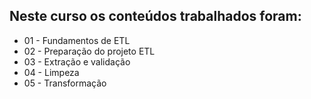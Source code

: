 ## Neste curso os conteúdos trabalhados foram:

* 01 - Fundamentos de ETL
* 02 - Preparação do projeto ETL
* 03 - Extração e validação
* 04 - Limpeza
* 05 - Transformação

